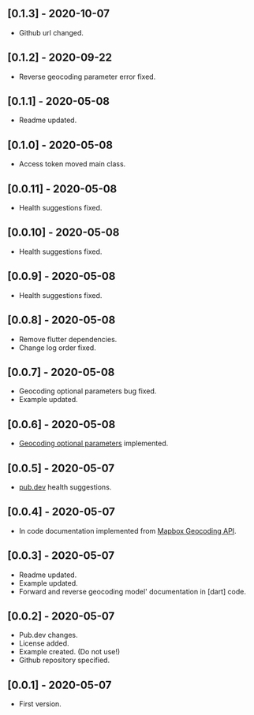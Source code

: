 ## [0.1.3] - 2020-10-07

* Github url changed.

## [0.1.2] - 2020-09-22

* Reverse geocoding parameter error fixed.

## [0.1.1] - 2020-05-08

* Readme updated.

## [0.1.0] - 2020-05-08

* Access token moved main class.

## [0.0.11] - 2020-05-08

* Health suggestions fixed.

## [0.0.10] - 2020-05-08

* Health suggestions fixed.

## [0.0.9] - 2020-05-08

* Health suggestions fixed.

## [0.0.8] - 2020-05-08

* Remove flutter dependencies.
* Change log order fixed. 

## [0.0.7] - 2020-05-08

* Geocoding optional parameters bug fixed.
* Example updated.

## [0.0.6] - 2020-05-08

* [Geocoding optional parameters](https://docs.mapbox.com/api/search/#geocoding) implemented.

## [0.0.5] - 2020-05-07

* [pub.dev](https://pub.dev/) health suggestions.

## [0.0.4] - 2020-05-07

* In code documentation implemented from [Mapbox Geocoding API](https://docs.mapbox.com/api/search/#geocoding).

## [0.0.3] - 2020-05-07

* Readme updated.
* Example updated.
* Forward and reverse geocoding model' documentation in [dart] code.

## [0.0.2] - 2020-05-07

* Pub.dev changes.
* License added.
* Example created. (Do not use!)
* Github repository specified.

## [0.0.1] - 2020-05-07

* First version.
